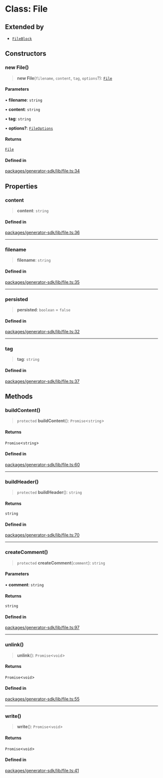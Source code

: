 # Class: File

## Extended by

- [`FileBlock`](FileBlock.md)

## Constructors

### new File()

> **new File**(`filename`, `content`, `tag`, `options`?): [`File`](File.md)

#### Parameters

• **filename**: `string`

• **content**: `string`

• **tag**: `string`

• **options?**: [`FileOptions`](../interfaces/FileOptions.md)

#### Returns

[`File`](File.md)

#### Defined in

[packages/generator-sdk/lib/file.ts:34](https://github.com/andreisergiu98/baeta/blob/e352a1ec749c5b23df693f5f8373ac0b75347349/packages/generator-sdk/lib/file.ts#L34)

## Properties

### content

> **content**: `string`

#### Defined in

[packages/generator-sdk/lib/file.ts:36](https://github.com/andreisergiu98/baeta/blob/e352a1ec749c5b23df693f5f8373ac0b75347349/packages/generator-sdk/lib/file.ts#L36)

***

### filename

> **filename**: `string`

#### Defined in

[packages/generator-sdk/lib/file.ts:35](https://github.com/andreisergiu98/baeta/blob/e352a1ec749c5b23df693f5f8373ac0b75347349/packages/generator-sdk/lib/file.ts#L35)

***

### persisted

> **persisted**: `boolean` = `false`

#### Defined in

[packages/generator-sdk/lib/file.ts:32](https://github.com/andreisergiu98/baeta/blob/e352a1ec749c5b23df693f5f8373ac0b75347349/packages/generator-sdk/lib/file.ts#L32)

***

### tag

> **tag**: `string`

#### Defined in

[packages/generator-sdk/lib/file.ts:37](https://github.com/andreisergiu98/baeta/blob/e352a1ec749c5b23df693f5f8373ac0b75347349/packages/generator-sdk/lib/file.ts#L37)

## Methods

### buildContent()

> `protected` **buildContent**(): `Promise`\<`string`\>

#### Returns

`Promise`\<`string`\>

#### Defined in

[packages/generator-sdk/lib/file.ts:60](https://github.com/andreisergiu98/baeta/blob/e352a1ec749c5b23df693f5f8373ac0b75347349/packages/generator-sdk/lib/file.ts#L60)

***

### buildHeader()

> `protected` **buildHeader**(): `string`

#### Returns

`string`

#### Defined in

[packages/generator-sdk/lib/file.ts:70](https://github.com/andreisergiu98/baeta/blob/e352a1ec749c5b23df693f5f8373ac0b75347349/packages/generator-sdk/lib/file.ts#L70)

***

### createComment()

> `protected` **createComment**(`comment`): `string`

#### Parameters

• **comment**: `string`

#### Returns

`string`

#### Defined in

[packages/generator-sdk/lib/file.ts:97](https://github.com/andreisergiu98/baeta/blob/e352a1ec749c5b23df693f5f8373ac0b75347349/packages/generator-sdk/lib/file.ts#L97)

***

### unlink()

> **unlink**(): `Promise`\<`void`\>

#### Returns

`Promise`\<`void`\>

#### Defined in

[packages/generator-sdk/lib/file.ts:55](https://github.com/andreisergiu98/baeta/blob/e352a1ec749c5b23df693f5f8373ac0b75347349/packages/generator-sdk/lib/file.ts#L55)

***

### write()

> **write**(): `Promise`\<`void`\>

#### Returns

`Promise`\<`void`\>

#### Defined in

[packages/generator-sdk/lib/file.ts:41](https://github.com/andreisergiu98/baeta/blob/e352a1ec749c5b23df693f5f8373ac0b75347349/packages/generator-sdk/lib/file.ts#L41)
